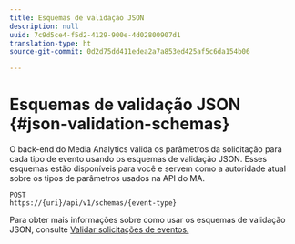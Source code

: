 ```yaml
---
title: Esquemas de validação JSON
description: null
uuid: 7c9d5ce4-f5d2-4129-900e-4d02800907d1
translation-type: ht
source-git-commit: 0d2d75dd411edea2a7a853ed425af5c6da154b06

---
```



# Esquemas de validação JSON {#json-validation-schemas}

O back-end do Media Analytics valida os parâmetros da solicitação para cada tipo de evento usando os esquemas de validação JSON. Esses esquemas estão disponíveis para você e servem como a autoridade atual sobre os tipos de parâmetros usados na API do MA.

```
POST
https://{uri}/api/v1/schemas/{event-type}
```

Para obter mais informações sobre como usar os esquemas de validação JSON, consulte [Validar solicitações de eventos.](/help/media-collection-api/mc-api-impl/mc-api-validate-reqs.md)
